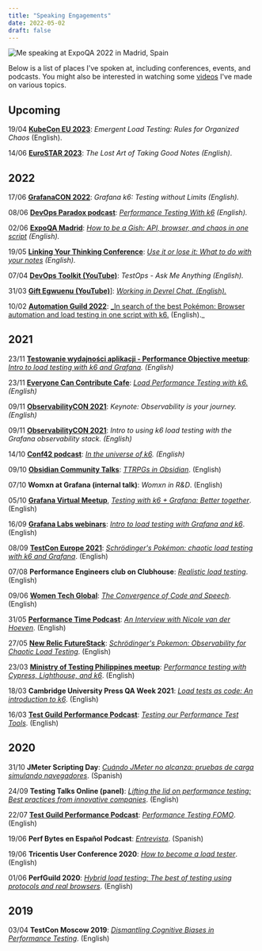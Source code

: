 ```yaml
---
title: "Speaking Engagements"
date: 2022-05-02
draft: false
---
```


![Me speaking at ExpoQA 2022 in Madrid, Spain](/assets/expoqa-3.jpeg)

Below is a list of places I've spoken at, including conferences, events, and podcasts. You might also be interested in watching some [videos](https://www.youtube.com/channel/UCrmQZ9HHnJ2qpd6udc8iYYw) I've made on various topics.

## Upcoming

19/04   **[KubeCon EU 2023](https://events.linuxfoundation.org/kubecon-cloudnativecon-europe/program/schedule/)**: _Emergent Load Testing: Rules for Organized Chaos_ (English).

14/06   **[EuroSTAR 2023](https://conference.eurostarsoftwaretesting.com/event/2023/the-lost-art-of-taking-good-notes/)**: _The Lost Art of Taking Good Notes (English)_.

## 2022

17/06   **[GrafanaCON 2022](https://grafana.com/go/grafanaconline/2022/demo-load-testing-with-k6/)**: _Grafana k6: Testing without Limits (English)._

08/06   **[DevOps Paradox podcast](https://www.devopsparadox.com/)**: _[Performance Testing With k6](https://nicolevanderhoeven.com/blog/20220608-performance-testing-with-k6/) (English)._

02/06   **[ExpoQA Madrid](https://expoqa.com/en-sessions.html#van_der_Hoeven)**: _[How to be a Gish: API, browser, and chaos in one script](https://nicolevanderhoeven.com/blog/20220601-how-to-be-a-gish-expoqa/) (English)._

19/05   **[Linking Your Thinking Conference](https://www.linkingyourthinking.com/conference)**: _[Use it or lose it: What to do with your notes](https://nicolevanderhoeven.com/blog/20220519-use-it-or-lose-it/) (English)._

07/04   **[DevOps Toolkit (YouTube)](https://www.youtube.com/channel/UCfz8x0lVzJpb_dgWm9kPVrw)**: _TestOps - Ask Me Anything (English)._

31/03   **[Gift Egwuenu (YouTube)](https://www.youtube.com/channel/UCgUgg53iJX1pdabUxpkgozA)**]: _[Working in Devrel Chat. (English).](https://nicolevanderhoeven.com/blog/20220331-working-in-devrel-chat/)_

10/02   **[Automation Guild 2022](https://guildconferences.com/ag-2022/)**: [_In search of the best Pokémon: Browser automation and load testing in one script with k6.](https://nicolevanderhoeven.com/blog/20220210-in-search-of-the-best-pokemon/) (English)._

## 2021

23/11   **[Testowanie wydajności aplikacji - Performance Objective meetup](https://www.facebook.com/pg/TestowanieWydajnosciAplikacji/events/)**: _[Intro to load testing with k6 and Grafana](https://nicolevanderhoeven.com/blog/20211123-intro-to-load-testing-with-k6-and-grafana/). (English)_

23/11   **[Everyone Can Contribute Cafe](https://www.youtube.com/hashtag/everyonecancontribute)**: _[Load Performance Testing with k6.](https://nicolevanderhoeven.com/blog/20211123-load-performance-testing-with-k6/) (English)_

09/11   **[ObservabilityCON 2021](https://grafana.com/about/events/observabilitycon/2021/)**: _Keynote: Observability is your journey. (English)_

09/11   **[ObservabilityCON 2021](https://grafana.com/go/observabilitycon/2021/k6-load-testing/)**: _Intro to using k6 load testing with the Grafana observability stack. (English)_

14/10   **[Conf42 podcast](https://www.conf42.com/podcast)**: _[In the universe of k6](https://nicolevanderhoeven.com/blog/20211014-conf42-in-the-k6-universe/). (English)_

09/10   **[Obsidian Community Talks](https://www.youtube.com/watch?v=Ovqu_1aW3Sw&t=2720s)**: [_TTRPGs in Obsidian_](https://nicolevanderhoeven.com/blog/20211009-ttrpg-obsidian-showcase). (English)

07/10   **Womxn at Grafana (internal talk)**: _Womxn in R&D_. (English)

05/10   **[Grafana Virtual Meetup](https://grafana.com/go/grafana-meetup-emea-october-2021/)**, _[Testing with k6 + Grafana: Better together](https://nicolevanderhoeven.com/blog/20211005-testing-with-k6-and-grafana-better-together/)_. (English)

16/09   **[Grafana Labs webinars](https://grafana.com/go/webinar/intro-to-load-testing-with-grafana-and-k6/)**: _[Intro to load testing with Grafana and k6](https://nicolevanderhoeven.com/blog/20210916-intro-to-load-testing-with-k6-and-grafana/)_. (English)

08/09   **[TestCon Europe 2021](https://testcon.lt/Nicole-van-der-Hoeven/)**: [_Schrödinger's Pokémon: chaotic load testing with k6 and Grafana_](https://nicolevanderhoeven.com/blog/20210908-schrodingers-pokemon-k6-and-grafana/). (English)

07/08   **Performance Engineers club on Clubhouse**: _[Realistic load testing](https://nicolevanderhoeven.com/blog/20210807-clubhouse-realistic-load-tests/)_. (English)

09/06   **[Women Tech Global](https://www.womentech.net/speaker/Nicole/van%20der%20Hoeven/50129)**: _[The Convergence of Code and Speech](https://nicolevanderhoeven.com/blog/20210609-convergence-of-code-and-speech/)_. (English)

31/05   **[Performance Time Podcast](https://open.spotify.com/show/7wOCHzZBCzOi071QuDPodI)**: _[An Interview with Nicole van der Hoeven](https://nicolevanderhoeven.com/blog/20210531-performance-time/)_. (English)

27/05   **[New Relic FutureStack](https://newrelic.com/futurestack/speakers/nicole-van-der-hoeven)**: _[Schrödinger's Pokemon: Observability for Chaotic Load Testing](https://nicolevanderhoeven.com/blog/20210730-schrodingers-pokemon/)_. (English)

23/03   **[Ministry of Testing Philippines meetup](https://www.meetup.com/Ministry-of-Testing-Manila/events/276622895/)**: _[Performance testing with Cypress, Lighthouse, and k6](https://nicolevanderhoeven.com/blog/20210323-performance-testing-with-k6-and-cypress)_. (English)

18/03   **Cambridge University Press QA Week 2021**: _[Load tests as code: An introduction to k6](https://nicolevanderhoeven.com/blog/20210318-load-tests-as-code/)_. (English)

16/03   **[Test Guild Performance Podcast](https://testguild.com/)**: _[Testing our Performance Test Tools](https://nicolevanderhoeven.com/blog/20210316-testing-our-performance-test-tools/)_. (English)

## 2020

31/10   **JMeter Scripting Day**: _[Cuándo JMeter no alcanza: pruebas de carga simulando navegadores](https://nicolevanderhoeven.com/blog/20201216-cuando-jmeter-no-alcanza/)_. (Spanish)

24/09   **Testing Talks Online (panel)**: _[Lifting the lid on performance testing: Best practices from innovative companies](https://nicolevanderhoeven.com/blog/20200924-testing-talks-online/)_. (English)

22/07   **[Test Guild Performance Podcast](https://testguild.com/)**: _[Performance Testing FOMO](https://nicolevanderhoeven.com/blog/20200722-performance-testing-fomo/)_. (English)

19/06   **Perf Bytes en Español Podcast**: _[Entrevista](https://nicolevanderhoeven.com/blog/20200622-entrevista-con-senor-performo/)_. (Spanish)

19/06   **Tricentis User Conference 2020**: _[How to become a load tester](https://nicolevanderhoeven.com/blog/20201007-how-to-become-a-load-tester/)_. (English)

01/06   **PerfGuild 2020**: _[Hybrid load testing: The best of testing using protocols and real browsers](https://nicolevanderhoeven.com/blog/20200602-hybrid-load-testing/)_. (English)

## 2019

03/04  **TestCon Moscow 2019**: _[Dismantling Cognitive Biases in Performance Testing](https://nicolevanderhoeven.com/blog/20190403-testcon-moscow-2019/)_. (English)
